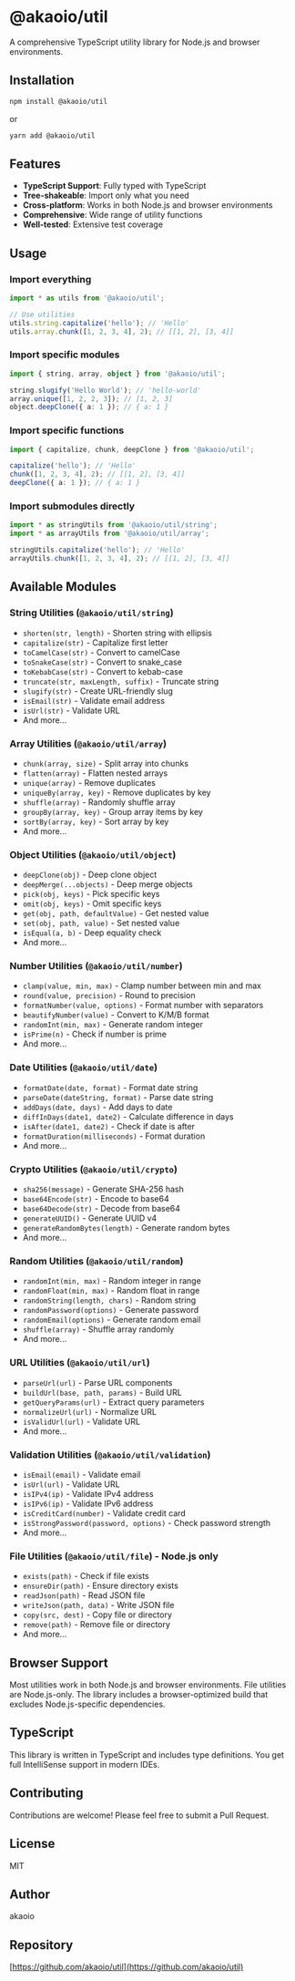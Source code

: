 # @akaoio/util

A comprehensive TypeScript utility library for Node.js and browser environments.

## Installation

```bash
npm install @akaoio/util
```

or

```bash
yarn add @akaoio/util
```

## Features

- **TypeScript Support**: Fully typed with TypeScript
- **Tree-shakeable**: Import only what you need
- **Cross-platform**: Works in both Node.js and browser environments
- **Comprehensive**: Wide range of utility functions
- **Well-tested**: Extensive test coverage

## Usage

### Import everything

```typescript
import * as utils from '@akaoio/util';

// Use utilities
utils.string.capitalize('hello'); // 'Hello'
utils.array.chunk([1, 2, 3, 4], 2); // [[1, 2], [3, 4]]
```

### Import specific modules

```typescript
import { string, array, object } from '@akaoio/util';

string.slugify('Hello World'); // 'hello-world'
array.unique([1, 2, 2, 3]); // [1, 2, 3]
object.deepClone({ a: 1 }); // { a: 1 }
```

### Import specific functions

```typescript
import { capitalize, chunk, deepClone } from '@akaoio/util';

capitalize('hello'); // 'Hello'
chunk([1, 2, 3, 4], 2); // [[1, 2], [3, 4]]
deepClone({ a: 1 }); // { a: 1 }
```

### Import submodules directly

```typescript
import * as stringUtils from '@akaoio/util/string';
import * as arrayUtils from '@akaoio/util/array';

stringUtils.capitalize('hello'); // 'Hello'
arrayUtils.chunk([1, 2, 3, 4], 2); // [[1, 2], [3, 4]]
```

## Available Modules

### String Utilities (`@akaoio/util/string`)

- `shorten(str, length)` - Shorten string with ellipsis
- `capitalize(str)` - Capitalize first letter
- `toCamelCase(str)` - Convert to camelCase
- `toSnakeCase(str)` - Convert to snake_case
- `toKebabCase(str)` - Convert to kebab-case
- `truncate(str, maxLength, suffix)` - Truncate string
- `slugify(str)` - Create URL-friendly slug
- `isEmail(str)` - Validate email address
- `isUrl(str)` - Validate URL
- And more...

### Array Utilities (`@akaoio/util/array`)

- `chunk(array, size)` - Split array into chunks
- `flatten(array)` - Flatten nested arrays
- `unique(array)` - Remove duplicates
- `uniqueBy(array, key)` - Remove duplicates by key
- `shuffle(array)` - Randomly shuffle array
- `groupBy(array, key)` - Group array items by key
- `sortBy(array, key)` - Sort array by key
- And more...

### Object Utilities (`@akaoio/util/object`)

- `deepClone(obj)` - Deep clone object
- `deepMerge(...objects)` - Deep merge objects
- `pick(obj, keys)` - Pick specific keys
- `omit(obj, keys)` - Omit specific keys
- `get(obj, path, defaultValue)` - Get nested value
- `set(obj, path, value)` - Set nested value
- `isEqual(a, b)` - Deep equality check
- And more...

### Number Utilities (`@akaoio/util/number`)

- `clamp(value, min, max)` - Clamp number between min and max
- `round(value, precision)` - Round to precision
- `formatNumber(value, options)` - Format number with separators
- `beautifyNumber(value)` - Convert to K/M/B format
- `randomInt(min, max)` - Generate random integer
- `isPrime(n)` - Check if number is prime
- And more...

### Date Utilities (`@akaoio/util/date`)

- `formatDate(date, format)` - Format date string
- `parseDate(dateString, format)` - Parse date string
- `addDays(date, days)` - Add days to date
- `diffInDays(date1, date2)` - Calculate difference in days
- `isAfter(date1, date2)` - Check if date is after
- `formatDuration(milliseconds)` - Format duration
- And more...

### Crypto Utilities (`@akaoio/util/crypto`)

- `sha256(message)` - Generate SHA-256 hash
- `base64Encode(str)` - Encode to base64
- `base64Decode(str)` - Decode from base64
- `generateUUID()` - Generate UUID v4
- `generateRandomBytes(length)` - Generate random bytes
- And more...

### Random Utilities (`@akaoio/util/random`)

- `randomInt(min, max)` - Random integer in range
- `randomFloat(min, max)` - Random float in range
- `randomString(length, chars)` - Random string
- `randomPassword(options)` - Generate password
- `randomEmail(options)` - Generate random email
- `shuffle(array)` - Shuffle array randomly
- And more...

### URL Utilities (`@akaoio/util/url`)

- `parseUrl(url)` - Parse URL components
- `buildUrl(base, path, params)` - Build URL
- `getQueryParams(url)` - Extract query parameters
- `normalizeUrl(url)` - Normalize URL
- `isValidUrl(url)` - Validate URL
- And more...

### Validation Utilities (`@akaoio/util/validation`)

- `isEmail(email)` - Validate email
- `isUrl(url)` - Validate URL
- `isIPv4(ip)` - Validate IPv4 address
- `isIPv6(ip)` - Validate IPv6 address
- `isCreditCard(number)` - Validate credit card
- `isStrongPassword(password, options)` - Check password strength
- And more...

### File Utilities (`@akaoio/util/file`) - Node.js only

- `exists(path)` - Check if file exists
- `ensureDir(path)` - Ensure directory exists
- `readJson(path)` - Read JSON file
- `writeJson(path, data)` - Write JSON file
- `copy(src, dest)` - Copy file or directory
- `remove(path)` - Remove file or directory
- And more...

## Browser Support

Most utilities work in both Node.js and browser environments. File utilities are Node.js-only. The library includes a browser-optimized build that excludes Node.js-specific dependencies.

## TypeScript

This library is written in TypeScript and includes type definitions. You get full IntelliSense support in modern IDEs.

## Contributing

Contributions are welcome! Please feel free to submit a Pull Request.

## License

MIT

## Author

akaoio

## Repository

[https://github.com/akaoio/util](https://github.com/akaoio/util)